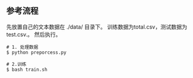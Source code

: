 ## 参考流程
先放置自己的文本数据在 ./data/ 目录下。 训练数据为total.csv，测试数据为test.csv.。
然后执行。 
```
# 1. 处理数据
$ python preporcess.py

# 2.训练
$ bash train.sh
```

